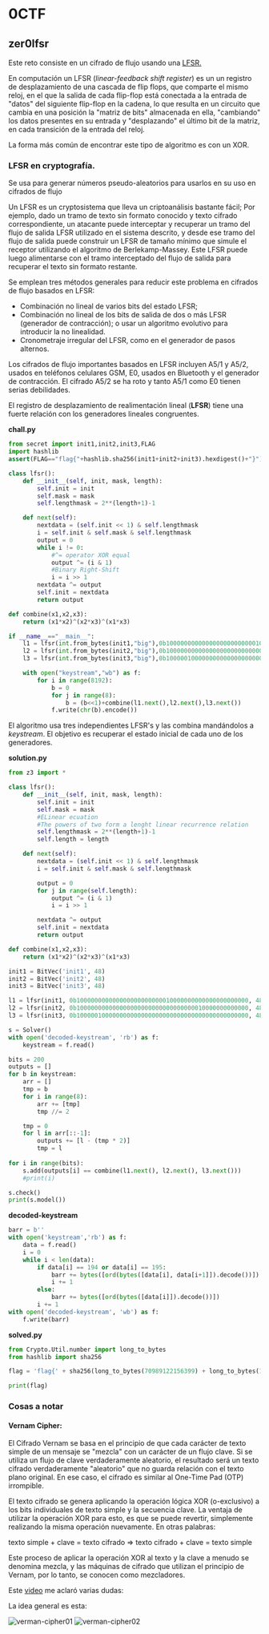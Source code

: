 # 0CTF

## zer0lfsr

Este reto consiste en un cifrado de flujo usando una 
[LFSR.](https://en.wikipedia.org/wiki/Linear-feedback_shift_register)

En computación un LFSR (*linear-feedback shift register*) es un un registro de desplazamiento 
de una cascada de flip flops, que comparte el mismo reloj, en el que la salida de cada flip-flop
está conectada a la entrada de "datos" del siguiente flip-flop en la cadena,
lo que resulta en un circuito que cambia en una posición la "matriz de bits" almacenada en ella,
"cambiando" los datos presentes en su entrada y "desplazando" el último bit de la matriz, 
en cada transición de la entrada del reloj.

La forma más común de encontrar este tipo de algoritmo es con un XOR.

### LFSR en cryptografía.

Se usa para generar números pseudo-aleatorios para usarlos en su uso en cifrados de flujo

Un LFSR es un cryptosistema que lleva un criptoanálisis bastante fácil;
 Por ejemplo, dado un tramo de texto sin formato conocido y texto cifrado correspondiente, 
 un atacante puede interceptar y recuperar un tramo del flujo de salida LFSR utilizado en el sistema descrito,
 y desde ese tramo del flujo de salida puede construir un LFSR de tamaño mínimo que simule el
 receptor utilizando el algoritmo de Berlekamp-Massey. 
 Este LFSR puede luego alimentarse con el tramo interceptado del flujo de salida para
 recuperar el texto sin formato restante.

Se emplean tres métodos generales para reducir este problema en cifrados de flujo basados en LFSR:

* Combinación no lineal de varios bits del estado LFSR;
* Combinación no lineal de los bits de salida de dos o más LFSR (generador de contracción);
   o usar un algoritmo evolutivo para introducir la no linealidad.
* Cronometraje irregular del LFSR, como en el generador de pasos alternos.
  
Los cifrados de flujo importantes basados en LFSR incluyen A5/1 y A5/2, usados en teléfonos celulares GSM,
 E0, usados en Bluetooth y el generador de contracción. 
 El cifrado A5/2 se ha roto y tanto A5/1 como E0 tienen serias debilidades.

El registro de desplazamiento de realimentación lineal (**LFSR**)
 tiene una fuerte relación con los generadores lineales congruentes. 

**chall.py**
```python
from secret import init1,init2,init3,FLAG
import hashlib
assert(FLAG=="flag{"+hashlib.sha256(init1+init2+init3).hexdigest()+"}")

class lfsr():
    def __init__(self, init, mask, length):
        self.init = init
        self.mask = mask
        self.lengthmask = 2**(length+1)-1

    def next(self):
        nextdata = (self.init << 1) & self.lengthmask 
        i = self.init & self.mask & self.lengthmask 
        output = 0
        while i != 0:
            #^= operator XOR equal
            output ^= (i & 1)
            #Binary Right-Shift
            i = i >> 1
        nextdata ^= output
        self.init = nextdata
        return output

def combine(x1,x2,x3):
    return (x1*x2)^(x2*x3)^(x1*x3)

if __name__=="__main__":
    l1 = lfsr(int.from_bytes(init1,"big"),0b100000000000000000000000010000000000000000000000,48)
    l2 = lfsr(int.from_bytes(init2,"big"),0b100000000000000000000000000000000010000000000000,48)
    l3 = lfsr(int.from_bytes(init3,"big"),0b100000100000000000000000000000000000000000000000,48)

    with open("keystream","wb") as f:
        for i in range(8192):
            b = 0
            for j in range(8):
                b = (b<<1)+combine(l1.next(),l2.next(),l3.next())
            f.write(chr(b).encode())
```
El algoritmo usa tres independientes LFSR's y las combina mandándolos a *keystream*.
El objetivo es recuperar el estado inicial de cada uno de los generadores.

**solution.py**
```python
from z3 import *

class lfsr():
    def __init__(self, init, mask, length):
        self.init = init
        self.mask = mask
        #ELinear ecuation
        #The powers of two form a lenght linear recurrence relation
        self.lengthmask = 2**(length+1)-1
        self.length = length

    def next(self):
        nextdata = (self.init << 1) & self.lengthmask
        i = self.init & self.mask & self.lengthmask

        output = 0
        for j in range(self.length):
            output ^= (i & 1)
            i = i >> 1

        nextdata ^= output
        self.init = nextdata
        return output

def combine(x1,x2,x3):
    return (x1*x2)^(x2*x3)^(x1*x3)

init1 = BitVec('init1', 48)
init2 = BitVec('init2', 48)
init3 = BitVec('init3', 48)

l1 = lfsr(init1, 0b100000000000000000000000010000000000000000000000, 48)
l2 = lfsr(init2, 0b100000000000000000000000000000000010000000000000, 48)
l3 = lfsr(init3, 0b100000100000000000000000000000000000000000000000, 48)

s = Solver()
with open('decoded-keystream', 'rb') as f:
    keystream = f.read()

bits = 200
outputs = []
for b in keystream:
    arr = []
    tmp = b
    for i in range(8):
        arr += [tmp]
        tmp //= 2

    tmp = 0
    for l in arr[::-1]:
        outputs += [l - (tmp * 2)]
        tmp = l
    
for i in range(bits):
    s.add(outputs[i] == combine(l1.next(), l2.next(), l3.next()))
    #print(i)

s.check()
print(s.model())
```

**decoded-keystream**
```python
barr = b''
with open('keystream','rb') as f:
    data = f.read()
    i = 0
    while i < len(data):
        if data[i] == 194 or data[i] == 195:
            barr += bytes([ord(bytes([data[i], data[i+1]]).decode())])
            i += 1
        else:
            barr += bytes([ord(bytes([data[i]]).decode())])
        i += 1
with open('decoded-keystream', 'wb') as f:
    f.write(barr)
```

**solved.py**
```python
from Crypto.Util.number import long_to_bytes
from hashlib import sha256

flag = 'flag{' + sha256(long_to_bytes(70989122156399) + long_to_bytes(181037482648735) + long_to_bytes(191532558614761)).hexdigest() + '}'

print(flag)
```

### Cosas a notar

#### Vernam Cipher:

El Cifrado Vernam se basa en el principio de que cada carácter de texto simple 
 de un mensaje se "mezcla" con un carácter de un flujo clave.
 Si se utiliza un flujo de clave verdaderamente aleatorio,
 el resultado será un texto cifrado verdaderamente "aleatorio" que no guarda relación con el texto plano original.
 En ese caso, el cifrado es similar al One-Time Pad (OTP) irrompible.

El texto cifrado se genera aplicando la operación lógica XOR (o-exclusivo) a los bits individuales
 de texto simple y la secuencia clave. La ventaja de utilizar la operación XOR para esto, 
 es que se puede revertir, simplemente realizando la misma operación nuevamente. En otras palabras: 

texto simple + clave = texto cifrado $⇒$ texto cifrado + clave = texto simple

Este proceso de aplicar la operación XOR al texto y la clave a menudo se denomina mezcla,
 y las máquinas de cifrado que utilizan el principio de Vernam, por lo tanto, se conocen como mezcladores.

Este [video](https://www.youtube.com/watch?v=8fhNPXus4-s&list=PLKXdxQAT3tCssgaWOy5vKXAR4WTPpRVYK&index=10)
 me aclaró varias dudas:

La idea general es esta:

![verman-cipher01](verman-cipher01.png)
![verman-cipher02](verman-cipher02.png)
